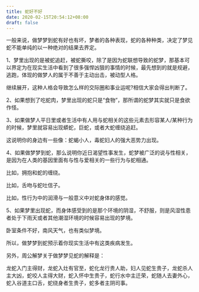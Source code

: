 ```yaml
---
title: 蛇好不好
date: 2020-02-15T20:54:12+08:00
draft: false
---
```


一般来说，做梦梦到蛇有好也有坏，梦者的各种表现，蛇的各种种类，决定了梦见蛇不能单纯的以一种绝对的结果去界定。





1、梦里出现的是被蛇追赶，被蛇撕咬，除了是因为蛇联想导致的蛇梦，那基本可以界定为在现实生活中看到了很多强悍凶狠的事情的时候，最先想到的就是规避，逃跑，体现的做梦人的属于不善于主动出击，被动型人格。

继续展开，这种人格会导致怎么样的交际圈和事业运呢?相信大家会得出判断了。





2、如果想到了吃蛇肉，梦里出现的蛇只是“食物”，那所谓的蛇梦其实就只是食欲作怪。





3、如果做梦人平日里或者生活中有人用与蛇相关的这些元素去形容某人/某种行为的时候，梦里就容易出现蟒蛇，巨蛇，或者大蛇缠绕追赶。

这说明你的身边有一些像：蛇蝎小人，毒蛇妇人的强大恶势力出现。





4、如果做梦梦到蛇，那么说明你近日渴望性事发生，蛇梦被广泛的说与性相关，是因为在人类的基因里面有与性与爱相关的一些行为与蛇相通。

比如，拥抱和蛇的缠绕。

比如，舌吻与蛇吐信子。

比如，性行为中的润滑与一般意义中对蛇身体的感觉。





5、如果梦里出现蛇，而身体感受到的是那个环境的阴湿，不舒服，则是风湿性患者处于下雨天或者其他潮湿环境的时候容易出现的梦境。

卧室条件不好，南风天气，也有类似梦境。

所以，做梦梦到蛇预示着你现实生活中有这类疾病发生。





另外，周公解梦关于做梦梦见蛇的解释是：



龙蛇入门主得财，龙蛇入灶有官至，蛇化龙行贵人助，妇人见蛇生贵子，龙蛇杀人主大凶，蛇咬人主得大财，蛇入怀中生贵子，蛇行水中主迁荣，蛇随人去妻外心，蛇入谷道主口舌，蛇绕身者生贵子，蛇多者主阴司事。

